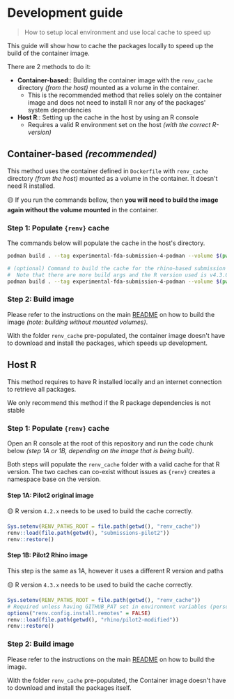 # Development guide

> How to setup local environment and use local cache to speed up

This guide will show how to cache the packages locally to speed up the build of the container image.

There are 2 methods to do it:

* **Container-based**:: Building the container image with the `renv_cache` directory _(from the host)_ mounted as a volume in the container.
    * This is the recommended method that relies solely on the container image and does not need to install R nor any of the packages' system dependencies
* **Host R**:: Setting up the cache in the host by using an R console
    * Requires a valid R environment set on the host _(with the correct R-version)_

## Container-based _(recommended)_

This method uses the container defined in `Dockerfile` with `renv_cache` directory _(from the host)_ mounted as a volume in the container.
It doesn't need R installed.

🟡 If you run the commands bellow, then **you will need to build the image again without the volume mounted** in the container.

### Step 1: Populate `{renv}` cache

The commands below will populate the cache in the host's directory.

```bash
podman build . --tag experimental-fda-submission-4-podman --volume $(pwd)/renv_cache:/renv_cache

# (optional) Command to build the cache for the rhino-based submission
#  Note that there are more build args and the R version used is v4.3.0
podman build . --tag experimental-fda-submission-4-podman --volume $(pwd)/renv_cache:/renv_cache --build-arg R_VERSION=4.3.0 --build-arg LOCAL_DIR=./rhino/pilot2-modified --build-arg R_SCRIPT=./rhino/entrypoint.R
```

### Step 2: Build image

Please refer to the instructions on the main [README](README.md#steps-to-run-the-pilot-4-app) on how to build the image _(note: building without mounted volumes)_.

With the folder `renv_cache` pre-populated, the container image doesn't have to download and install the packages, which speeds up development.

## Host R

This method requires to have R installed locally and an internet connection to retrieve all packages.

We only recommend this method if the R package dependencies is not stable

### Step 1: Populate `{renv}` cache

Open an R console at the root of this repository and run the code chunk below _(step 1A or 1B, depending on the image that is being built)_.

Both steps will populate the `renv_cache` folder with a valid cache for that R version.
The two caches can co-exist without issues as `{renv}` creates a namespace base on the version.

#### Step 1A: Pilot2 original image

🟡 R version `4.2.x` needs to be used to build the cache correctly.

```R
Sys.setenv(RENV_PATHS_ROOT = file.path(getwd(), "renv_cache"))
renv::load(file.path(getwd(), "submissions-pilot2"))
renv::restore()
```

#### Step 1B: Pilot2 Rhino image

This step is the same as 1A, however it uses a different R version and paths

🟡 R version `4.3.x` needs to be used to build the cache correctly.

```R
Sys.setenv(RENV_PATHS_ROOT = file.path(getwd(), "renv_cache"))
# Required unless having GITHUB_PAT set in environment variables (personal access token)
options("renv.config.install.remotes" = FALSE)
renv::load(file.path(getwd(), "rhino/pilot2-modified"))
renv::restore()
```

### Step 2: Build image

Please refer to the instructions on the main [README](README.md#steps-to-run-the-pilot-4-app) on how to build the image.

With the folder `renv_cache` pre-populated, the Container image doesn't have to download and install the packages itself.
